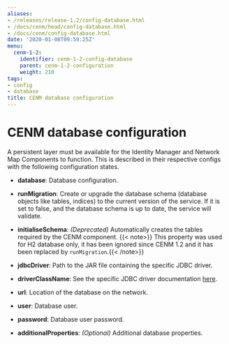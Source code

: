```yaml
---
aliases:
- /releases/release-1.2/config-database.html
- /docs/cenm/head/config-database.html
- /docs/cenm/config-database.html
date: '2020-01-08T09:59:25Z'
menu:  
  cenm-1-2:
    identifier: cenm-1-2-config-database
    parent: cenm-1-2-configuration
    weight: 210
tags:
- config
- database
title: CENM database configuration
---
```



# CENM database configuration

A persistent layer must be available for the Identity Manager and Network Map Components to function. This is described in
their respective configs with the following configuration states.


* **database**:
Database configuration. 

* **runMigration**:
Create or upgrade the database schema (database objects like tables, indices) to the current version of the service. If it is set to false, and the database schema is up to date, the service will validate.


* **initialiseSchema**:
*(Deprecated)* Automatically creates the tables required by the CENM component.
{{< note>}} This property was used for H2 database only, it has been ignored since CENM 1.2 and it has been replaced by `runMigration`.{{< /note>}}


* **jdbcDriver**:
Path to the JAR file containing the specific JDBC driver.


* **driverClassName**:
See the specific JDBC driver documentation [here](https://www.oracle.com/java/technologies/javase/javase-tech-database.html).


* **url**:
Location of the database on the network.


* **user**:
Database user.


* **password**:
Database user password.


* **additionalProperties**:
*(Optional)* Additional database properties.

